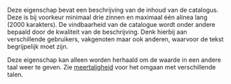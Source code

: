 Deze eigenschap bevat een beschrijving van de inhoud van de catalogus. Deze is bij voorkeur minimaal drie zinnen en maximaal één alinea lang (2000 karakters). De vindbaarheid van de catalogue wordt onder andere bepaald door de kwaliteit van de beschrijving. Denk hierbij aan verschillende gebruikers, vakgenoten maar ook anderen, waarvoor de tekst begrijpelijk moet zijn.

Deze eigenschap kan alleen worden herhaald om de waarde in een andere taal weer te geven. Zie <a href='https://docs.geostandaarden.nl/dcat/dcat-ap-nl30/#10B7B8F1' target='_blank'>meertaligheid</a> voor het omgaan met verschillende talen.

